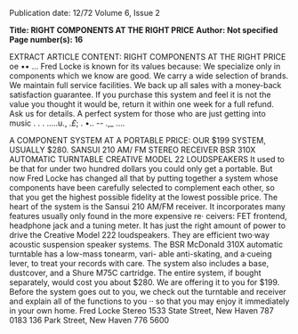 Publication date: 12/72
Volume 6, Issue 2

**Title: RIGHT COMPONENTS AT THE RIGHT PRICE**
**Author: Not specified**
**Page number(s): 16**

EXTRACT ARTICLE CONTENT:
RIGHT COMPONENTS AT THE RIGHT PRICE 
oe •• ... 
Fred Locke is known for its values 
because: 
We specialize only in components 
which we know are good. 
We carry a wide selection of brands. 
We maintain full service facilities. 
We back up all sales with a money-back 
satisfaction guarantee. 
If you purchase this system and feel it 
is not the value you thought it would 
be, return it within one week for a 
full refund. Ask us for details. 
A perfect 
system for 
those who are 
just getting 
into music 
. . . 
.....u., 
._£_; 
. •.. -- .,_ 
.... 

A COMPONENT SYSTEM AT A PORTABLE 
PRICE: OUR $199 SYSTEM, USUALLY $280. 
SANSUI 210 AM/ FM STEREO RECEIVER 
BSR 310X AUTOMATIC TURNTABLE 
CREATIVE MODEL 22 LOUDSPEAKERS 
It used to be that for under two hundred dollars 
you could only get a portable. But now Fred Locke 
has changed all that by putting together a system 
whose components have been carefully selected to 
complement each other, so that you get the 
highest possible fidelity at the lowest possible 
price. The heart of the system is the Sansui 210 
AM/FM receiver. It incorporates many features 
usually only found in the more expensive re· 
ceivers: FET frontend, headphone jack and a 
tuning meter. It has just the right amount of 
power to drive the Creative Model 222 loudspeakers. 
They are efficient two·way acoustic suspension 
speaker systems. The BSR McDonald 310X 
automatic turntable has a low-mass tonearm, vari-
able anti-skating, and a·cueing lever, to treat your 
records with care. The system also includes a base, 
dustcover, and a Shure M75C cartridge. The entire 
system, if bought separately, would cost you 
about $280. We are offering it to you for $199. 
Before the system goes out to you, we check out 
the turntable and receiver and explain all of the 
functions to you ·· so that you may enjoy it 
immediately in your own home. 
Fred Locke 
Stereo 
1533 State Street, New Haven 787 0183 
136 Park Street, New Haven 776 5600